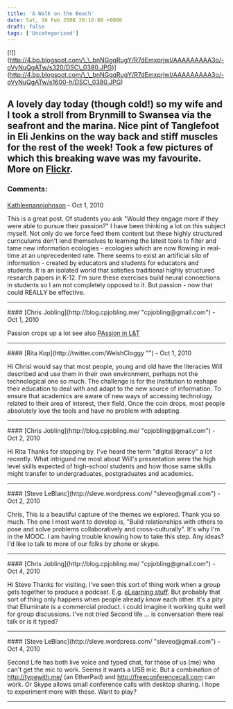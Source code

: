```yaml
---
title: 'A Walk on the Beach'
date: Sat, 16 Feb 2008 20:16:00 +0000
draft: false
tags: ['Uncategorised']
---
```


\[!\[\](http://4.bp.blogspot.com/\_\_bnNGgqRugY/R7dEmxprjwI/AAAAAAAAA3o/-oVyNuQgATw/s320/DSC\_0380.JPG)\](http://4.bp.blogspot.com/\_\_bnNGgqRugY/R7dEmxprjwI/AAAAAAAAA3o/-oVyNuQgATw/s1600-h/DSC\_0380.JPG) 

A lovely day today (though cold!) so my wife and I took a stroll from Brynmill to Swansea via the seafront and the marina. Nice pint of Tanglefoot in Eli Jenkins on the way back and stiff muscles for the rest of the week! Took a few pictures of which this breaking wave was my favourite. More on [Flickr](http://www.flickr.com/photos/cpjobling/sets/72157603920245350/).
---
### Comments:
#### 
[Kathleenannjohnson]( "kathleenannjohnson@comcast.net") - <time datetime="2010-10-25 04:50:00">Oct 1, 2010</time>

This is a great post. Of students you ask "Would they engage more if they were able to pursue their passion?" I have been thinking a lot on this subject myself. Not only do we force feed them content but these highly structured curriculums don't lend themselves to learning the latest tools to filter and tame new information ecologies - ecologies which are now flowing in real-time at an unprecedented rate. There seems to exist an artificial silo of information - created by educators and students for educators and students. It is an isolated world that satisfies traditional highly structured research papers in K-12. I'm sure these exercises build neural connections in students so I am not completely opposed to it. But passion - now that could REALLY be effective.
<hr />
#### 
[Chris Jobling](http://blog.cpjobling.me/ "cpjobling@gmail.com") - <time datetime="2010-10-25 10:34:00">Oct 1, 2010</time>

Passion crops up a lot see also [PAssion in L&T](http://llcommunity.blogspot.com/2010/08/passion-in-l.html)
<hr />
#### 
[Rita Kop](http://twitter.com/WelshCloggy "") - <time datetime="2010-10-25 16:21:00">Oct 1, 2010</time>

Hi ChrisI would say that most people, young and old have the literacies Will described and use them in their own environment, perhaps not the technological one so much. The challenge is for the institution to reshape their education to deal with and adapt to the new source of information. To ensure that academics are aware of new ways of accessing technology related to their area of interest, their field. Once the coin drops, most people absolutely love the tools and have no problem with adapting.
<hr />
#### 
[Chris Jobling](http://blog.cpjobling.me/ "cpjobling@gmail.com") - <time datetime="2010-10-26 18:46:00">Oct 2, 2010</time>

Hi Rita Thanks for stopping by. I've heard the term "digital literacy" a lot recently. What intrigued me most about Will's presentation were the high level skills expected of high-school students and how those same skills might transfer to undergraduates, postgraduates and academics.
<hr />
#### 
[Steve LeBlanc](http://sleve.wordpress.com/ "sleveo@gmail.com") - <time datetime="2010-10-26 23:31:00">Oct 2, 2010</time>

Chris, This is a beautiful capture of the themes we explored. Thank you so much. The one I most want to develop is, "Build relationships with others to pose and solve problems collaboratively and cross-culturally". It's why I'm in the MOOC. I am having trouble knowing how to take this step. Any ideas? I'd like to talk to more of our folks by phone or skype.
<hr />
#### 
[Chris Jobling](http://blog.cpjobling.me/ "cpjobling@gmail.com") - <time datetime="2010-10-28 00:13:00">Oct 4, 2010</time>

Hi Steve Thanks for visiting. I've seen this sort of thing work when a group gets together to produce a podcast. E.g. [eLearning stuff](http://elearningstuff.net/category/podcast/). But probably that sort of thing only happens when people already know each other. it's a pity that Elluminate is a commercial product. i could imagine it working quite well for group discussions. I've not tried Second life ... is conversation there real talk or is it typed?
<hr />
#### 
[Steve LeBlanc](http://sleve.wordpress.com/ "sleveo@gmail.com") - <time datetime="2010-10-28 00:22:00">Oct 4, 2010</time>

Second Life has both live voice and typed chat, for those of us (me) who can't get the mic to work. Seems it wants a USB mic. But a combination of http://typewith.me/ (an EtherPad) and http://freeconferencecall.com can work. Or Skype allows small conference calls with desktop sharing. I hope to experiment more with these. Want to play?
<hr />
